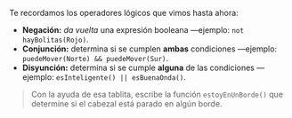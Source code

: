 Te recordamos los operadores lógicos que vimos hasta ahora:

* **Negación:** _da vuelta_ una expresión booleana —ejemplo: `not hayBolitas(Rojo)`.
* **Conjunción:** determina si se cumplen **ambas** condiciones —ejemplo: `puedeMover(Norte) && puedeMover(Sur)`.
* **Disyunción:** determina si se cumple **alguna** de las condiciones —ejemplo: `esInteligente() || esBuenaOnda()`.

> Con la ayuda de esa tablita, escribe la función `estoyEnUnBorde()` que determine si el cabezal está parado en algún borde.